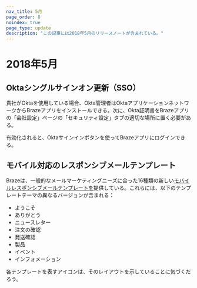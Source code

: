 ```yaml
---
nav_title: 5月
page_order: 8
noindex: true
page_type: update
description: "この記事には2018年5月のリリースノートが含まれている。"
---
```

# 2018年5月

## Oktaシングルサインオン更新（SSO）

貴社がOktaを使用している場合、Okta管理者はOktaアプリケーションネットワークからBrazeアプリをインストールできる。次に、Okta証明書をBrazeアプリの「会社設定」ページの「セキュリティ設定」タブの適切な場所に置く必要がある。

有効化されると、Oktaサインインボタンを使ってBrazeアプリにログインできる。

## モバイル対応のレスポンシブメールテンプレート

Brazeは、一般的なメールマーケティングニーズに合った16種類の新しい[モバイルレスポンシブメールテンプレートを][97]提供している。これらには、以下のテンプレートテーマの異なるバージョンが含まれる：

- ようこそ
- ありがとう
- ニュースレター
- 注文の確認
- 発送確認
- 製品
- イベント
- インフォメーション

各テンプレートを表すアイコンは、そのレイアウトを示していることに気づくだろう。


[97]: {{site.baseurl}}/user_guide/message_building_by_channel/email/creating_an_email_template/#step-2-create-or-choose-a-template
